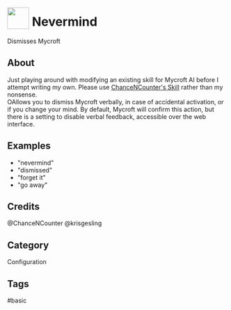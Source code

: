 # <img src='https://raw.githack.com/FortAwesome/Font-Awesome/master/svgs/solid/meh-blank.svg' card_color='#40DBB0' width='50' height='50' style='vertical-align:bottom'/> Nevermind
Dismisses Mycroft

## About
Just playing around with modifying an existing skill for Mycroft AI before I attempt writing my own. Please use <a href="https://github.com/ChanceNCounter/nevermind-skill" target="blank">ChanceNCounter's Skill</a> rather than my nonsense. 
<br />
OAllows you to dismiss Mycroft verbally, in case of accidental activation, or if you change your mind. By default, Mycroft will confirm
this action, but there is a setting to disable verbal feedback, accessible over the web interface.


## Examples
* "nevermind"
* "dismissed"
* "forget it"
* "go away"

## Credits
@ChanceNCounter
@krisgesling

## Category
Configuration

## Tags
#basic
